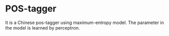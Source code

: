 # POS-tagger

It is a Chinese pos-tagger using maximum-entropy model. The parameter in the model is learned by perceptron.

